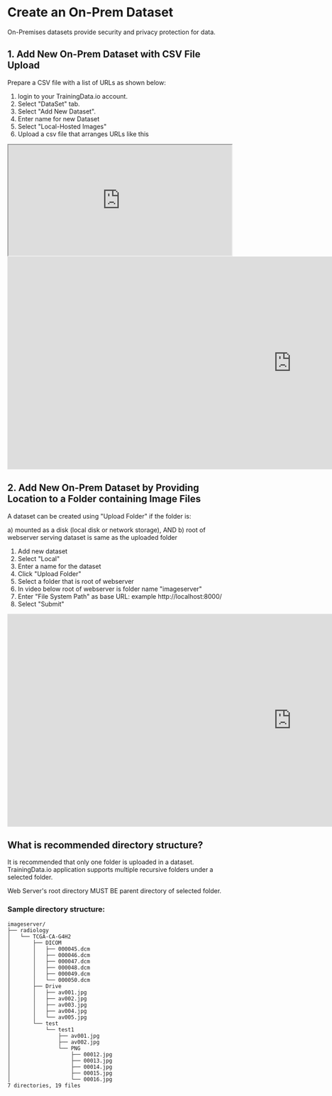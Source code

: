 # Create an On-Prem Dataset
On-Premises datasets provide security and privacy protection for data.

## 1. Add New On-Prem Dataset with CSV File Upload

Prepare a CSV file with a list of URLs as shown below:

1. login to your TrainingData.io account.
2. Select "DataSet" tab.
3. Select "Add New Dataset".
4. Enter name for new Dataset
5. Select "Local-Hosted Images"
6. Upload a csv file that arranges URLs like this

<iframe width='100%' height='250'  src="https://docs.google.com/spreadsheets/d/e/2PACX-1vS0sq3VtQGLMokOyrEuh6sDEnVAkZJeBzFvzsriNSqWZByjFJOgHFp0luJfWEPGqjQYhwOVPhEGo8vk/pubhtml?gid=14120895&amp;single=true&amp;widget=true&amp;headers=false"></iframe>


<!-- [![Local Dataset using CSV File Upload - Edited](https://i.ytimg.com/vi/rJK58Ed3kAg/hqdefault.jpg)](https://www.youtube.com/watch?v=rJK58Ed3kAg&feature=youtu.be) -->

<div class="video-wrapper">
  <iframe width="1280" height="480" src="https://www.youtube.com/embed/rJK58Ed3kAg" frameborder="0" allowfullscreen></iframe>
</div>

## 2. Add New On-Prem Dataset by Providing Location to a Folder containing Image Files

A dataset can be created using "Upload Folder" if the folder is:

a) mounted as a disk (local disk or network storage),
AND
b) root of webserver serving dataset is same as the uploaded folder

1. Add new dataset
2. Select "Local"
3. Enter a name for the dataset
4. Click "Upload Folder"
5. Select a folder that is root of webserver
6. In video below root of webserver is folder name "imageserver"
7. Enter "File System Path" as base URL: example http://localhost:8000/
8. Select "Submit"  

<!-- [![Create Local Dataset using "Upload Folder" Local - Edited](https://i.ytimg.com/vi/dPe4nCOB9Y4/hqdefault.jpg)](https://www.youtube.com/watch?v=dPe4nCOB9Y4&feature=youtu.be) -->

<div class="video-wrapper">
  <iframe width="1280" height="480" src="https://www.youtube.com/embed/dPe4nCOB9Y4" frameborder="0" allowfullscreen></iframe>
</div>

## What is recommended directory structure?

It is recommended that only one folder is uploaded in a dataset. TrainingData.io application supports multiple recursive folders under a selected folder.

Web Server's root directory MUST BE parent directory of selected folder.

### Sample directory structure:

```
imageserver/
├── radiology
│   └── TCGA-CA-G4H2
│       ├── DICOM
│       │   ├── 000045.dcm
│       │   ├── 000046.dcm
│       │   ├── 000047.dcm
│       │   ├── 000048.dcm
│       │   ├── 000049.dcm
│       │   └── 000050.dcm
│       ├── Drive
│       │   ├── av001.jpg
│       │   ├── av002.jpg
│       │   ├── av003.jpg
│       │   ├── av004.jpg
│       │   └── av005.jpg
│       └── test
│           └── test1
│               ├── av001.jpg
│               ├── av002.jpg
│               └── PNG
│                   ├── 00012.jpg
│                   ├── 00013.jpg
│                   ├── 00014.jpg
│                   ├── 00015.jpg
│                   └── 00016.jpg
7 directories, 19 files
```
